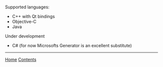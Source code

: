Supported languages:
  * C++ with Qt bindings
  * Objective-C
  * Java

Under development
  * C# (for now Microsofts Generator is an excellent substitute)


---

[Home](http://code.google.com/p/ivef-sdk/) [Contents](Contents.md)